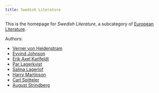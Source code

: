 ```yaml
---
title: Swedish Literature
---
```


This is the homepage for *Swedish Literature*, a subcategory of [European Literature](../european/index.html).

Authors:

- [Verner von Heidenstram](heidenstram/index.html)
- [Eyvind Johnson](johnson/index.html)
- [Erik Axel Karlfeldt](karlfeldt/index.html)
- [Par Lagerkvist](lagerkvist/index.html)
- [Salma Lagerlof](lagerlof/index.html)
- [Harry Martinson](martinson/index.html)
- [Carl Spitteler](spitteler/index.html)
- [August Strindberg](strindberg/index.html)
